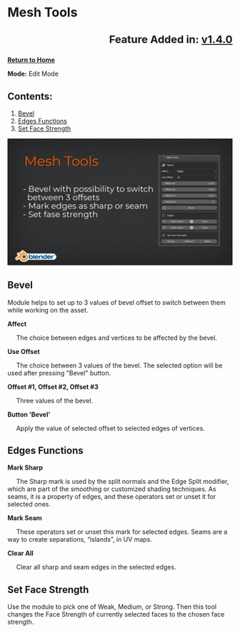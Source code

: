 # Mesh Tools <sub><p align="right">Feature Added in: [v1.4.0](RELEASE_LOG.md#140)</p><sub>

[**Return to Home**](README.md)

**Mode:** Edit Mode

## Contents:

1. [Bevel](MESH_TOOLS.md#bevel)
2. [Edges Functions](MESH_TOOLS.md#edges-functions)
3. [Set Face Strength](MESH_TOOLS.md#set-face-strength)

![Mesh Tools Cover](/media/mesh_tools.png)

## Bevel

Module helps to set up to 3 values of bevel offset to switch between them while working on the asset.

**Affect**

&nbsp;&nbsp;&nbsp;&nbsp;&nbsp;The choice between edges and vertices to be affected by the bevel.


**Use Offset**

&nbsp;&nbsp;&nbsp;&nbsp;&nbsp;The choice between 3 values of the bevel. The selected option will be used after pressing "Bevel" button.


**Offset #1, Offset #2, Offset #3**

&nbsp;&nbsp;&nbsp;&nbsp;&nbsp;Three values of the bevel.


**Button 'Bevel'**

&nbsp;&nbsp;&nbsp;&nbsp;&nbsp;Apply the value of selected offset to selected edges of vertices.


## Edges Functions

**Mark Sharp**

&nbsp;&nbsp;&nbsp;&nbsp;&nbsp;The Sharp mark is used by the split normals and the Edge Split modifier, which are part of the smoothing or customized shading techniques. As seams, it is a property of edges, and these operators set or unset it for selected ones.


**Mark Seam**

&nbsp;&nbsp;&nbsp;&nbsp;&nbsp;These operators set or unset this mark for selected edges. Seams are a way to create separations, “islands”, in UV maps.


**Clear All**

&nbsp;&nbsp;&nbsp;&nbsp;&nbsp;Clear all sharp and seam edges in the selected edges.

## Set Face Strength

Use the module to pick one of Weak, Medium, or Strong. Then this tool changes the Face Strength of currently selected faces to the chosen face strength.